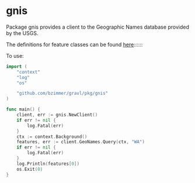 # gnis

Package gnis provides a client to the Geographic Names database provided by the USGS.

The definitions for feature classes can be found [here](https://geonames.usgs.gov/apex/f?p=GNISPQ:8)::::::

To use:

```go
import (
	"context"
	"log"
	"os"

	"github.com/bzimmer/gravl/pkg/gnis"
)

func main() {
	client, err := gnis.NewClient()
	if err != nil {
		log.Fatal(err)
	}
	ctx := context.Background()
	features, err := client.GeoNames.Query(ctx, "WA")
	if err != nil {
		log.Fatal(err)
	}
	log.Println(features[0])
	os.Exit(0)
}
```
